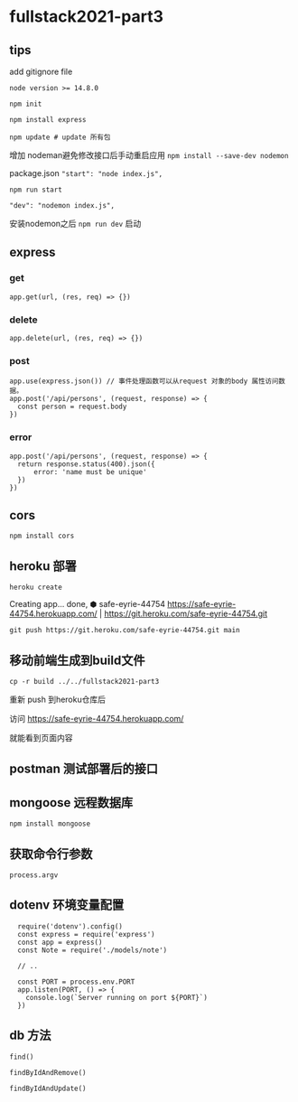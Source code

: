 # fullstack2021-part3
## tips
add gitignore file

`node version >= 14.8.0`

`npm init`

`npm install express`

`npm update # update 所有包`

增加 nodeman避免修改接口后手动重启应用
`npm install --save-dev nodemon` 

package.json
`"start": "node index.js",`

`npm run start`

`"dev": "nodemon index.js",`

安装nodemon之后
`npm run dev` 启动


## express

### get
`app.get(url, (res, req) => {})`

### delete
`app.delete(url, (res, req) => {})`

### post
```
app.use(express.json()) // 事件处理函数可以从request 对象的body 属性访问数据。
app.post('/api/persons', (request, response) => {
  const person = request.body
})
```

### error
```
app.post('/api/persons', (request, response) => {
  return response.status(400).json({
      error: 'name must be unique'
  })
})

```

## cors
`npm install cors`

## heroku 部署
`heroku create   `

Creating app... done, ⬢ safe-eyrie-44754
https://safe-eyrie-44754.herokuapp.com/ | https://git.heroku.com/safe-eyrie-44754.git

`git push https://git.heroku.com/safe-eyrie-44754.git main`

## 移动前端生成到build文件
`cp -r build ../../fullstack2021-part3`

重新 push 到heroku仓库后

访问
https://safe-eyrie-44754.herokuapp.com/

就能看到页面内容

## postman 测试部署后的接口

## mongoose 远程数据库
`npm install mongoose`

## 获取命令行参数
`process.argv` 

## dotenv 环境变量配置
  ```
    require('dotenv').config()
    const express = require('express')
    const app = express()
    const Note = require('./models/note')

    // ..

    const PORT = process.env.PORT
    app.listen(PORT, () => {
      console.log(`Server running on port ${PORT}`)
    })
  ```
## db 方法
`find()`

`findByIdAndRemove()`

`findByIdAndUpdate()`